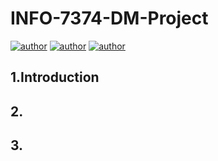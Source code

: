 # INFO-7374-DM-Project
[![author](https://img.shields.io/badge/Author-Rayden_Xu-blue.svg)](https://www.linkedin.com/in/rundong-xu-269012230/) 
[![author](https://img.shields.io/badge/Author-Binghui_Lai-blue.svg)](https://www.linkedin.com/in/binghui-lai/) 
[![author](https://img.shields.io/badge/Author-Rayden_Xu-blue.svg)](https://www.linkedin.com/in/rundong-xu-269012230/) 
## 1.Introduction

## 2.

## 3.
